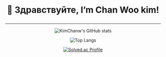 
<div align=center> 
  <h1>
    
  👋 Здравствуйте, I’m Chan Woo kim!
    
  </h1>
</div>

------

<div align=center> 
  
  ![KimChanw's GitHub stats](https://github-readme-stats.vercel.app/api?username=KimChanw&show_icons=true&theme=cobalt)
  
</div>

<div align=center> 

  ![Top Langs](https://github-readme-stats.vercel.app/api/top-langs/?username=KimChanw&layout=compact&theme=cobalt)
 
</div>

  
<div align=center> 

  [![Solved.ac Profile](http://mazassumnida.wtf/api/v2/generate_badge?boj=chanwoo0628)](https://solved.ac/chanwoo0628)

</div>
